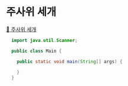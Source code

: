 # 주사위 세개
[:link: 주사위 세개](https://www.acmicpc.net/problem/2480) 
<br>

```java
  import java.util.Scanner;

  public class Main {

    public static void main(String[] args) {
     
    }
  }
```
